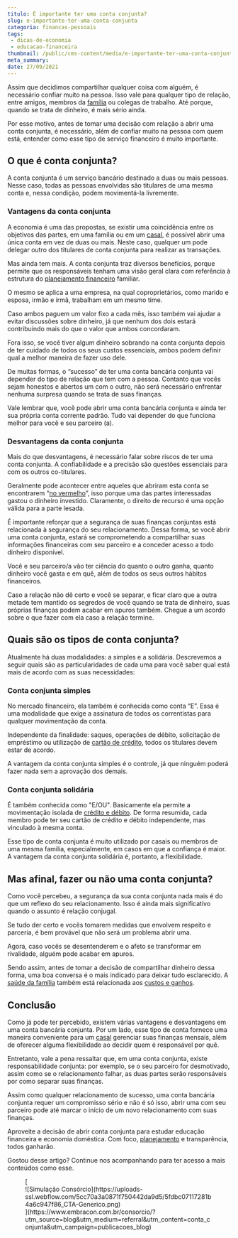 ```yaml
---
titulo: É importante ter uma conta conjunta?
slug: e-importante-ter-uma-conta-conjunta
categoria: financas-pessoais
tags:
 - dicas-de-economia
 - educacao-financeira
thumbnail: /public/cms-content/media/e-importante-ter-uma-conta-conjunta.jpg
meta_summary: 
date: 27/09/2021
---
```

Assim que decidimos compartilhar qualquer coisa com alguém, é necessário confiar muito na pessoa. Isso vale para qualquer tipo de relação, entre amigos, membros da [família](https://www.embracon.com.br/blog/financas-da-familia-como-ensinar-os-filhos-a-economizar-dinheiro) ou colegas de trabalho. Até porque, quando se trata de dinheiro, é mais sério ainda.

Por esse motivo, antes de tomar uma decisão com relação a abrir uma conta conjunta, é necessário, além de confiar muito na pessoa com quem está, entender como esse tipo de serviço financeiro é muito importante.

O que é conta conjunta?
-----------------------

A conta conjunta é um serviço bancário destinado a duas ou mais pessoas. Nesse caso, todas as pessoas envolvidas são titulares de uma mesma conta e, nessa condição, podem movimentá-la livremente.

### Vantagens da conta conjunta  


A economia é uma das propostas, se existir uma coincidência entre os objetivos das partes, em uma família ou em um [casal](https://www.embracon.com.br/blog/como-organizar-as-financas-do-casal), é possível abrir uma única conta em vez de duas ou mais. Neste caso, qualquer um pode delegar outro dos titulares de conta conjunta para realizar as transações.

Mas ainda tem mais. A conta conjunta traz diversos benefícios, porque permite que os responsáveis ​​tenham uma visão geral clara com referência à estrutura do [planejamento financeiro](https://www.embracon.com.br/blog/como-fazer-um-planejamento-financeiro-em-2021) familiar.

O mesmo se aplica a uma empresa, na qual coproprietários, como marido e esposa, irmão e irmã, trabalham em um mesmo time.

Caso ambos paguem um valor fixo a cada mês, isso também vai ajudar a evitar discussões sobre dinheiro, já que nenhum dos dois estará contribuindo mais do que o valor que ambos concordaram.

Fora isso, se você tiver algum dinheiro sobrando na conta conjunta depois de ter cuidado de todos os seus custos essenciais, ambos podem definir qual a melhor maneira de fazer uso dele.

De muitas formas, o “sucesso” de ter uma conta bancária conjunta vai depender do tipo de relação que tem com a pessoa. Contanto que vocês sejam honestos e abertos um com o outro, não será necessário enfrentar nenhuma surpresa quando se trata de suas finanças.

Vale lembrar que, você pode abrir uma conta bancária conjunta e ainda ter sua própria conta corrente padrão. Tudo vai depender do que funciona melhor para você e seu parceiro (a).

### Desvantagens da conta conjunta  


Mais do que desvantagens, é necessário falar sobre riscos de ter uma conta conjunta. A confiabilidade e a precisão são questões essenciais para com os outros co-titulares.

Geralmente pode acontecer entre aqueles que abriram esta conta se encontrarem “[no vermelho](https://www.embracon.com.br/blog/as-dicas-mais-valiosas-para-sair-do-vermelho)”, isso porque uma das partes interessadas gastou o dinheiro investido. Claramente, o direito de recurso é uma opção válida para a parte lesada.

É importante reforçar que a segurança de suas finanças conjuntas está relacionada à segurança do seu relacionamento. Dessa forma, se você abrir uma conta conjunta, estará se comprometendo a compartilhar suas informações financeiras com seu parceiro e a conceder acesso a todo dinheiro disponível.

Você e seu parceiro/a vão ter ciência do quanto o outro ganha, quanto dinheiro você gasta e em quê, além de todos os seus outros hábitos financeiros.

Caso a relação não dê certo e você se separar, e ficar claro que a outra metade tem mantido os segredos de você quando se trata de dinheiro, suas próprias finanças podem acabar em apuros também. Chegue a um acordo sobre o que fazer com ela caso a relação termine.

Quais são os tipos de conta conjunta?
-------------------------------------

Atualmente há duas modalidades: a simples e a solidária. Descrevemos a seguir quais são as particularidades de cada uma para você saber qual está mais de acordo com as suas necessidades:

### Conta conjunta simples

No mercado financeiro, ela também é conhecida como conta “E”. Essa é uma modalidade que exige a assinatura de todos os correntistas para qualquer movimentação da conta.

Independente da finalidade: saques, operações de débito, solicitação de empréstimo ou utilização de [cartão de crédito](https://www.embracon.com.br/blog/divida-de-cartao-de-credito-como-sair-dela-e-nao-entrar-mais), todos os titulares devem estar de acordo.

A vantagem da conta conjunta simples é o controle, já que ninguém poderá fazer nada sem a aprovação dos demais.

### Conta conjunta solidária

É também conhecida como "E/OU". Basicamente ela permite a movimentação isolada de [crédito e débito](https://www.embracon.com.br/blog/saiba-quais-sao-os-pontos-positivos-e-negativos-de-pagar-a-vista-e-parcelado). De forma resumida, cada membro pode ter seu cartão de crédito e débito independente, mas vinculado à mesma conta.

Esse tipo de conta conjunta é muito utilizado por casais ou membros de uma mesma família, especialmente, em casos em que a confiança é maior. A vantagem da conta conjunta solidária é, portanto, a flexibilidade.

Mas afinal, fazer ou não uma conta conjunta?
--------------------------------------------

Como você percebeu, a segurança da sua conta conjunta nada mais é do que um reflexo do seu relacionamento. Isso é ainda mais significativo quando o assunto é relação conjugal.

Se tudo der certo e vocês tomarem medidas que envolvem respeito e parceria, é bem provável que não será um problema abrir uma.

Agora, caso vocês se desentenderem e o afeto se transformar em rivalidade, alguém pode acabar em apuros.

Sendo assim, antes de tomar a decisão de compartilhar dinheiro dessa forma, uma boa conversa é o mais indicado para deixar tudo esclarecido. A [saúde da família](https://www.embracon.com.br/blog/entenda-como-e-possivel-manter-a-saude-financeira-da-sua-familia) também está relacionada aos [custos e ganhos](https://www.embracon.com.br/blog/como-calcular-o-seu-custo-de-vida).

Conclusão
---------

Como já pode ter percebido, existem várias vantagens e desvantagens em uma conta bancária conjunta. Por um lado, esse tipo de conta fornece uma maneira conveniente para um [casal](https://www.embracon.com.br/blog/financas-do-casal-organize-e-faca-um-consorcio) gerenciar suas finanças mensais, além de oferecer alguma flexibilidade ao decidir quem é responsável por quê.

Entretanto, vale a pena ressaltar que, em uma conta conjunta, existe responsabilidade conjunta: por exemplo, se o seu parceiro for desmotivado, assim como se o relacionamento falhar, as duas partes serão responsáveis ​​por como separar suas finanças.

Assim como qualquer relacionamento de sucesso, uma conta bancária conjunta requer um compromisso sério e não é só isso, abrir uma com seu parceiro pode até marcar o início de um novo relacionamento com suas finanças.

Aproveite a decisão de abrir conta conjunta para estudar educação financeira e economia doméstica. Com foco, [planejamento](https://www.embracon.com.br/blog/faca-um-planejamento-financeiro-anual) e transparência, todos ganharão.

Gostou desse artigo? Continue nos acompanhando para ter acesso a mais conteúdos como esse.

<figure class="w-richtext-figure-type-image w-richtext-align-center">[<div>![Simulação Consórcio](https://uploads-ssl.webflow.com/5cc70a3a0871f750442da9d5/5fdbc07117281b4a6c947f86_CTA-Generico.png)</div>](https://www.embracon.com.br/consorcio/?utm_source=blog&utm_medium=referral&utm_content=conta_conjunta&utm_campaign=publicacoes_blog)</figure>
